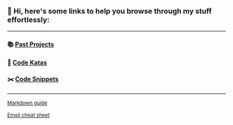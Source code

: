 ### 👋 Hi, here's some links to help you browse through my stuff effortlessly:
<hr/>
<!-- #### :seedling: [Current Project]() -->

#### :books: [Past Projects](kevinngth/kevinngth/past-projects.md)

#### :sushi: [Code Katas](kevinngth/kevinngth/code-katas.md)

#### :scissors: [Code Snippets](https://github.com/kevinngth/snippets)

<!--
To-do list:
fill up past projects and code katas page
-->
<hr/>
<sup><a href="https://github.com/adam-p/markdown-here/wiki/markdown-cheatsheet">Markdown guide</a></sup>

<sup><a href="https://www.webfx.com/tools/emoji-cheat-sheet/">Emoji cheat sheet</a></sup>
  
